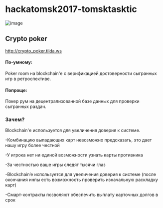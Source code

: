 # hackatomsk2017-tomsktasktic
<p> <img src="https://github.com/samsheff/hackatomsk2017-tomsktasktic/blob/master/img/khakatonlogo12.png" alt="image"> 
<h2> Crypto poker</h2></p> 
<p> <a href="http://crypto_poker.tilda.ws">http://crypto_poker.tilda.ws</a> </p>
<div>
  <h4>По-умному:</h4> Poker room на blockchain'е с верификацией достоверности сыгранных игр в ретроспективе.
  <h4>Попроще:</h4>Покер рум на децентрализованной базе данных для проверки сыгранных раздач.
  <h3>Зачем?</h3>
Blockchain'е используется для увеличения доверия к системе. 

<p>
-Комбинацию выпадающих карт невозможно предсказать, это дает нашу игру более честной</p>
 <p> -У игрока нет ни единой возможности узнать карты противника <p/>
 <p>  -За честностью ваше игры следят тысячи глаз</p>
 <p> -Blockchain’e используется для увеличения доверия к системе (после окончания инпы есть возможность проверить изначальную раскладку карт)</p>
 <p> -Смарт-контракты позволяют обеспечить выплату карточных долгов в срок</p>

</div>

